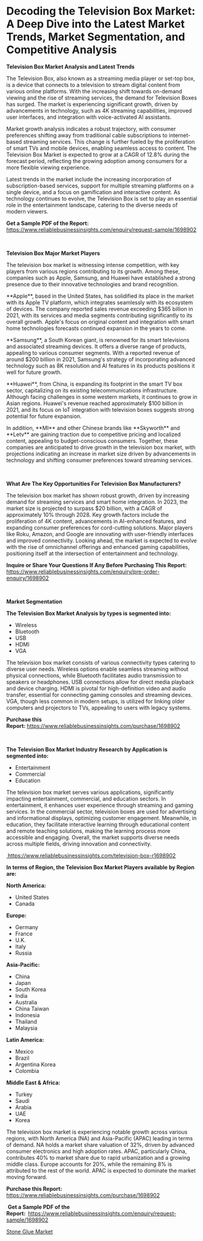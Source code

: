<p><h1>Decoding the Television Box Market: A Deep Dive into the Latest Market Trends, Market Segmentation, and Competitive Analysis</h1></p><p><strong>Television Box Market Analysis and Latest Trends</strong></p>
<p><p>The Television Box, also known as a streaming media player or set-top box, is a device that connects to a television to stream digital content from various online platforms. With the increasing shift towards on-demand viewing and the rise of streaming services, the demand for Television Boxes has surged. The market is experiencing significant growth, driven by advancements in technology, such as 4K streaming capabilities, improved user interfaces, and integration with voice-activated AI assistants.</p><p>Market growth analysis indicates a robust trajectory, with consumer preferences shifting away from traditional cable subscriptions to internet-based streaming services. This change is further fueled by the proliferation of smart TVs and mobile devices, enabling seamless access to content. The Television Box Market is expected to grow at a CAGR of 12.8% during the forecast period, reflecting the growing adoption among consumers for a more flexible viewing experience.</p><p>Latest trends in the market include the increasing incorporation of subscription-based services, support for multiple streaming platforms on a single device, and a focus on gamification and interactive content. As technology continues to evolve, the Television Box is set to play an essential role in the entertainment landscape, catering to the diverse needs of modern viewers.</p></p>
<p><strong>Get a Sample PDF of the Report:&nbsp;</strong> <a href="https://www.reliablebusinessinsights.com/enquiry/request-sample/1698902?utm_campaign=2301&utm_medium=2&utm_source=Github&utm_content=ia&utm_term=04042025&utm_id=television-box">https://www.reliablebusinessinsights.com/enquiry/request-sample/1698902</a></p>
<p>&nbsp;</p>
<p><strong>Television Box Major Market Players</strong></p>
<p><p>The television box market is witnessing intense competition, with key players from various regions contributing to its growth. Among these, companies such as Apple, Samsung, and Huawei have established a strong presence due to their innovative technologies and brand recognition.</p><p>**Apple**, based in the United States, has solidified its place in the market with its Apple TV platform, which integrates seamlessly with its ecosystem of devices. The company reported sales revenue exceeding $365 billion in 2021, with its services and media segments contributing significantly to its overall growth. Apple's focus on original content and integration with smart home technologies forecasts continued expansion in the years to come.</p><p>**Samsung**, a South Korean giant, is renowned for its smart televisions and associated streaming devices. It offers a diverse range of products, appealing to various consumer segments. With a reported revenue of around $200 billion in 2021, Samsung's strategy of incorporating advanced technology such as 8K resolution and AI features in its products positions it well for future growth.</p><p>**Huawei**, from China, is expanding its footprint in the smart TV box sector, capitalizing on its existing telecommunications infrastructure. Although facing challenges in some western markets, it continues to grow in Asian regions. Huawei's revenue reached approximately $100 billion in 2021, and its focus on IoT integration with television boxes suggests strong potential for future expansion.</p><p>In addition, **MI** and other Chinese brands like **Skyworth** and **Letv** are gaining traction due to competitive pricing and localized content, appealing to budget-conscious consumers. Together, these companies are anticipated to drive growth in the television box market, with projections indicating an increase in market size driven by advancements in technology and shifting consumer preferences toward streaming services.</p></p>
<p>&nbsp;</p>
<p><strong>What Are The Key Opportunities For Television Box Manufacturers?</strong></p>
<p><p>The television box market has shown robust growth, driven by increasing demand for streaming services and smart home integration. In 2023, the market size is projected to surpass $20 billion, with a CAGR of approximately 10% through 2028. Key growth factors include the proliferation of 4K content, advancements in AI-enhanced features, and expanding consumer preferences for cord-cutting solutions. Major players like Roku, Amazon, and Google are innovating with user-friendly interfaces and improved connectivity. Looking ahead, the market is expected to evolve with the rise of omnichannel offerings and enhanced gaming capabilities, positioning itself at the intersection of entertainment and technology.</p></p>
<p><strong>Inquire or Share Your Questions If Any Before Purchasing This Report:</strong> <a href="https://www.reliablebusinessinsights.com/enquiry/pre-order-enquiry/1698902?utm_campaign=2301&utm_medium=2&utm_source=Github&utm_content=ia&utm_term=04042025&utm_id=television-box">https://www.reliablebusinessinsights.com/enquiry/pre-order-enquiry/1698902</a></p>
<p>&nbsp;</p>
<p><strong>Market Segmentation</strong></p>
<p><strong>The Television Box Market Analysis by types is segmented into:</strong></p>
<p><ul><li>Wireless</li><li>Bluetooth</li><li>USB</li><li>HDMI</li><li>VGA</li></ul></p>
<p><p>The television box market consists of various connectivity types catering to diverse user needs. Wireless options enable seamless streaming without physical connections, while Bluetooth facilitates audio transmission to speakers or headphones. USB connections allow for direct media playback and device charging. HDMI is pivotal for high-definition video and audio transfer, essential for connecting gaming consoles and streaming devices. VGA, though less common in modern setups, is utilized for linking older computers and projectors to TVs, appealing to users with legacy systems.</p></p>
<p><strong>Purchase this Report:&nbsp;</strong><a href="https://www.reliablebusinessinsights.com/purchase/1698902?utm_campaign=2301&utm_medium=2&utm_source=Github&utm_content=ia&utm_term=04042025&utm_id=television-box">https://www.reliablebusinessinsights.com/purchase/1698902</a></p>
<p>&nbsp;</p>
<p><strong>The Television Box Market Industry Research by Application is segmented into:</strong></p>
<p><ul><li>Entertainment</li><li>Commercial</li><li>Education</li></ul></p>
<p><p>The television box market serves various applications, significantly impacting entertainment, commercial, and education sectors. In entertainment, it enhances user experience through streaming and gaming services. In the commercial sector, television boxes are used for advertising and informational displays, optimizing customer engagement. Meanwhile, in education, they facilitate interactive learning through educational content and remote teaching solutions, making the learning process more accessible and engaging. Overall, the market supports diverse needs across multiple fields, driving innovation and connectivity.</p></p>
<p><a href="https://www.reliablebusinessinsights.com/television-box-r1698902?utm_campaign=2301&utm_medium=2&utm_source=Github&utm_content=ia&utm_term=04042025&utm_id=television-box">&nbsp;https://www.reliablebusinessinsights.com/television-box-r1698902</a></p>
<p><strong>In terms of Region, the Television Box Market Players available by Region are:</strong></p>
<p>
    <p> <strong> North America: </strong>
        <ul>
            <li>United States</li>
            <li>Canada</li>
        </ul>
        </p> 
    <p> <strong> Europe: </strong>
        <ul>
            <li>Germany</li>
            <li>France</li>
            <li>U.K.</li>
            <li>Italy</li>
            <li>Russia</li>
        </ul>
        </p> 
    <p> <strong> Asia-Pacific: </strong>
        <ul>
            <li>China</li>
            <li>Japan</li>
            <li>South Korea</li>
            <li>India</li>
            <li>Australia</li>
            <li>China Taiwan</li>
            <li>Indonesia</li>
            <li>Thailand</li>
            <li>Malaysia</li>
        </ul>
        </p> 
    <p> <strong> Latin America: </strong>
        <ul>
            <li>Mexico</li>
            <li>Brazil</li>
            <li>Argentina Korea</li>
            <li>Colombia</li>
        </ul>
        </p> 
    <p> <strong> Middle East & Africa: </strong>
        <ul>
            <li>Turkey</li>
            <li>Saudi</li>
            <li>Arabia</li>
            <li>UAE</li>
            <li>Korea</li>
        </ul>
    </p>
    </p>
<p><p>The television box market is experiencing notable growth across various regions, with North America (NA) and Asia-Pacific (APAC) leading in terms of demand. NA holds a market share valuation of 32%, driven by advanced consumer electronics and high adoption rates. APAC, particularly China, contributes 40% to market share due to rapid urbanization and a growing middle class. Europe accounts for 20%, while the remaining 8% is attributed to the rest of the world. APAC is expected to dominate the market moving forward.</p></p>
<p><strong>Purchase this Report: </strong><a href="https://www.reliablebusinessinsights.com/purchase/1698902?utm_campaign=2301&utm_medium=2&utm_source=Github&utm_content=ia&utm_term=04042025&utm_id=television-box">https://www.reliablebusinessinsights.com/purchase/1698902</a></p>
<p>&nbsp;<strong>Get a Sample PDF of the Report:&nbsp;&nbsp;</strong><a href="https://www.reliablebusinessinsights.com/enquiry/request-sample/1698902?utm_campaign=2301&utm_medium=2&utm_source=Github&utm_content=ia&utm_term=04042025&utm_id=television-box">https://www.reliablebusinessinsights.com/enquiry/request-sample/1698902</a></p>
<p><strong></strong></p>
<p><p><a href="https://github.com/kbollin866/Market-Research-Report-List-1/blob/main/stone-glue-market.md?utm_campaign=2301&utm_medium=2&utm_source=Github&utm_content=ia&utm_term=04042025&utm_id=television-box">Stone Glue Market</a></p></p>
